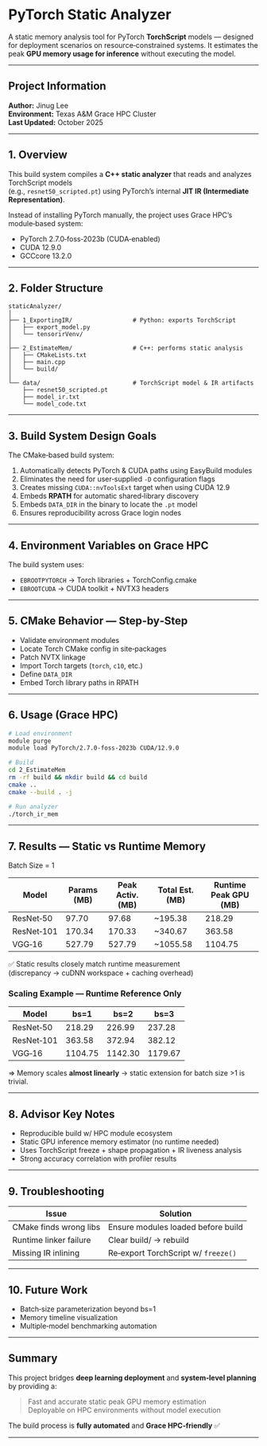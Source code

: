 # PyTorch Static Analyzer

A static memory analysis tool for PyTorch **TorchScript** models — designed for deployment scenarios on resource‑constrained systems. It estimates the peak **GPU memory usage for inference** without executing the model.

---

## Project Information

**Author:** Jinug Lee  
**Environment:** Texas A&M Grace HPC Cluster  
**Last Updated:** October 2025  

---

## 1. Overview

This build system compiles a **C++ static analyzer** that reads and analyzes TorchScript models  
(e.g., `resnet50_scripted.pt`) using PyTorch’s internal **JIT IR (Intermediate Representation)**.

Instead of installing PyTorch manually, the project uses Grace HPC’s module‑based system:

- PyTorch 2.7.0‑foss‑2023b (CUDA‑enabled)
- CUDA 12.9.0
- GCCcore 13.2.0

---

## 2. Folder Structure

```plaintext
staticAnalyzer/
│
├── 1_ExportingIR/                 # Python: exports TorchScript
│   ├── export_model.py
│   └── tensorirVenv/
│
├── 2_EstimateMem/                 # C++: performs static analysis
│   ├── CMakeLists.txt
│   ├── main.cpp
│   └── build/
│
└── data/                          # TorchScript model & IR artifacts
    ├── resnet50_scripted.pt
    ├── model_ir.txt
    └── model_code.txt
```

---

## 3. Build System Design Goals

The CMake‑based build system:

1. Automatically detects PyTorch & CUDA paths using EasyBuild modules  
2. Eliminates the need for user‑supplied `-D` configuration flags  
3. Creates missing `CUDA::nvToolsExt` target when using CUDA 12.9  
4. Embeds **RPATH** for automatic shared‑library discovery  
5. Embeds `DATA_DIR` in the binary to locate the `.pt` model  
6. Ensures reproducibility across Grace login nodes  

---

## 4. Environment Variables on Grace HPC

The build system uses:

- `EBROOTPYTORCH` → Torch libraries + TorchConfig.cmake  
- `EBROOTCUDA` → CUDA toolkit + NVTX3 headers  

---

## 5. CMake Behavior — Step‑by‑Step

- Validate environment modules  
- Locate Torch CMake config in site‑packages  
- Patch NVTX linkage  
- Import Torch targets (`torch`, `c10`, etc.)  
- Define `DATA_DIR`  
- Embed Torch library paths in RPATH  

---

## 6. Usage (Grace HPC)

```bash
# Load environment
module purge
module load PyTorch/2.7.0-foss-2023b CUDA/12.9.0

# Build
cd 2_EstimateMem
rm -rf build && mkdir build && cd build
cmake ..
cmake --build . -j

# Run analyzer
./torch_ir_mem
```

---

## 7. Results — Static vs Runtime Memory

Batch Size = 1

| Model     | Params (MB) | Peak Activ. (MB) | Total Est. (MB) | Runtime Peak GPU (MB) |
|-----------|-------------|-----------------|-----------------|----------------------|
| ResNet‑50 | 97.70       | 97.68           | ~195.38         | 218.29               |
| ResNet‑101| 170.34      | 170.33          | ~340.67         | 363.58               |
| VGG‑16    | 527.79      | 527.79          | ~1055.58        | 1104.75              |

✅ Static results closely match runtime measurement  
(discrepancy → cuDNN workspace + caching overhead)

### Scaling Example — Runtime Reference Only

| Model     | bs=1 | bs=2 | bs=3 |
|-----------|------|------|------|
| ResNet‑50 | 218.29 | 226.99 | 237.28 |
| ResNet‑101| 363.58 | 372.94 | 382.12 |
| VGG‑16    | 1104.75| 1142.30| 1179.67|

=> Memory scales **almost linearly** → static extension for batch size >1 is trivial.

---

## 8. Advisor Key Notes

- Reproducible build w/ HPC module ecosystem  
- Static GPU inference memory estimator (no runtime needed)  
- Uses TorchScript freeze + shape propagation + IR liveness analysis  
- Strong accuracy correlation with profiler results  

---

## 9. Troubleshooting

| Issue | Solution |
|------|----------|
| CMake finds wrong libs | Ensure modules loaded before build |
| Runtime linker failure | Clear build/ → rebuild |
| Missing IR inlining | Re‑export TorchScript w/ `freeze()` |

---

## 10. Future Work

- Batch‑size parameterization beyond bs=1  
- Memory timeline visualization  
- Multiple‑model benchmarking automation  

---

## Summary

This project bridges **deep learning deployment** and **system‑level planning** by providing a:

>  Fast and accurate static peak GPU memory estimation  
>  Deployable on HPC environments without model execution  

The build process is **fully automated** and **Grace HPC‑friendly** ✅

---
